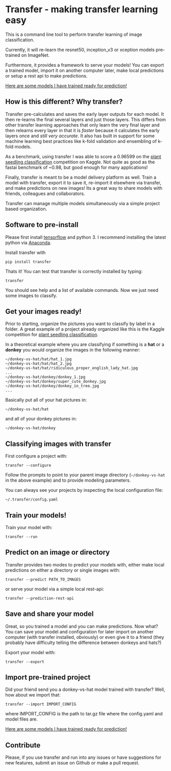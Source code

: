 # Transfer - making transfer learning easy

This is a command line tool to perform transfer learning of image classification.

Currently, it will re-learn the resnet50, inception_v3 or xception models pre-trained on ImageNet.

Furthermore, it provides a framework to serve your models!  You can export a trained model, import it on another computer later, make local predictions or setup a rest api to make predictions.

[Here are some models I have trained ready for prediction!](http://www.mattso.ch/transfer-models)

## How is this different?  Why transfer?

Transfer pre-calculates and saves the early layer outputs for each model.  It then re-learns the final several layers and just those layers.  This differs from other transfer learning approaches that only learn the very final layer and then relearns every layer in that it is *faster* because it calculates the early layers once and *still very accurate*.  It also has built in support for some machine learning best practices like k-fold validation and ensembling of k-fold models.

As a benchmark, using transfer I was able to score a 0.96599 on the [plant seedling classification](https://www.kaggle.com/c/plant-seedlings-classification) competition on Kaggle.  Not quite as good as the fastai benchmark of ~0.98, but good enough for many applications!

Finally, transfer is meant to be a model delivery platform as well.  Train a model with transfer, export it to save it, re-import it elsewhere via transfer, and make predictions on new images!  Its a great way to share models with friends, colleagues and collaborators.

Transfer can manage multiple models simultaneously via a simple project based organization.

## Software to pre-install

Please first install [tensorflow](https://www.tensorflow.org/install/) and python 3.  I recommend installing the latest python via [Anaconda](https://anaconda.org/anaconda/python).

Install transfer with

`pip install transfer`

Thats it!  You can test that transfer is correctly installed by typing:

`transfer`

You should see help and a list of available commands.  Now we just need some images to classify.

## Get your images ready!

Prior to starting, organize the pictures you want to classify by label in a folder.  A great example of a project already organized like this is the Kaggle competition for [plant seedling classification](https://www.kaggle.com/c/plant-seedlings-classification).

In a theoretical example where you are classifying if something is a **hat** or a **donkey** you would organize the images in the following manner:

```
~/donkey-vs-hat/hat/hat_1.jpg
~/donkey-vs-hat/hat/hat_2.jpg
~/donkey-vs-hat/hat/ridiculous_proper_english_lady_hat.jpg
...
~/donkey-vs-hat/donkey/donkey_1.jpg
~/donkey-vs-hat/donkey/super_cute_donkey.jpg
~/donkey-vs-hat/donkey/donkey_in_tree.jpg
...
```

Basically put all of your hat pictures in:

`~/donkey-vs-hat/hat`

and all of your donkey pictures in:

`~/donkey-vs-hat/donkey`

## Classifying images with transfer

First configure a project with:

`transfer --configure`

Follow the prompts to point to your parent image directory (`~/donkey-vs-hat` in the above example) and to provide modeling parameters.

You can always see your projects by inspecting the local configuration file:

`~/.transfer/config.yaml`

## Train your models!

Train your model with:

`transfer --run`

## Predict on an image or directory

Transfer provides two modes to predict your models with, either make local predictions on either a directory or single images with:

`transfer --predict PATH_TO_IMAGES`

or serve your model via a simple local rest-api:

`transfer --prediction-rest-api`

## Save and share your model

Great, so you trained a model and you can make predictions.  Now what?  You can save your model and configuration for later import on another computer (with transfer installed, obviously) or even give it to a friend (they probably have difficulty telling the difference between donkeys and hats?)

Export your model with:

`transfer --export`

## Import pre-trained project

Did your friend send you a donkey-vs-hat model trained with transfer?  Well, how about we import that:

`transfer --import IMPORT_CONFIG`

where IMPORT_CONFIG is the path to tar.gz file where the config.yaml and model files are.

[Here are some models I have trained ready for prediction!](http://www.mattso.ch/transfer-models)

## Contribute

Please, if you use transfer and run into any issues or have suggestions for new features, submit an issue on Github or make a pull request.

